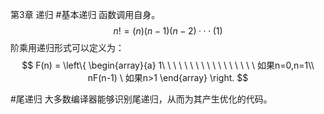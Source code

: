 第3章 递归
#基本递归
函数调用自身。
$$
n!=(n)(n-1)(n-2)···(1)
$$
阶乘用递归形式可以定义为：
$$
F(n) = 
\left\{
\begin{array}{a}
1\ \ \ \ \ \ \ \ \ \ \ \ \ \ \ \ \ 如果n=0,n=1\\
nF(n-1) \ 如果n>1
\end{array}
\right.
$$


#尾递归
大多数编译器能够识别尾递归，从而为其产生优化的代码。



